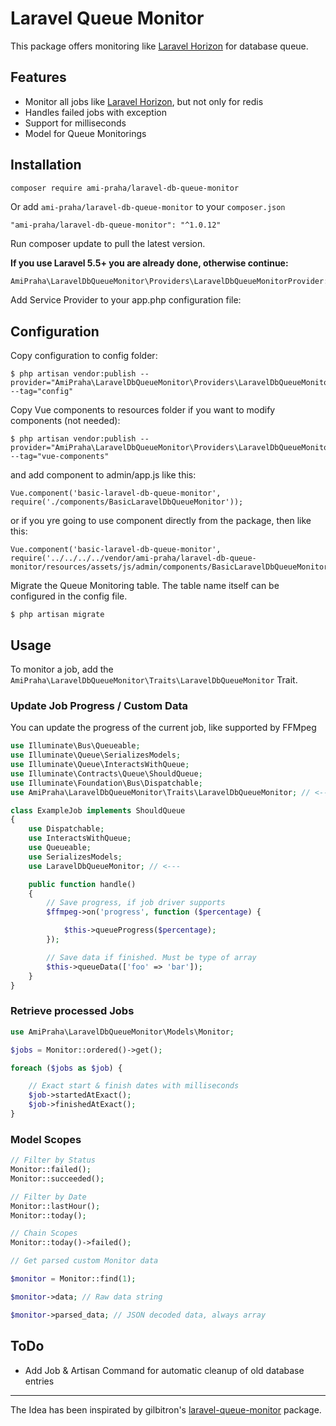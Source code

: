 # Laravel Queue Monitor

This package offers monitoring like [Laravel Horizon](https://laravel.com/docs/horizon) for database queue.

## Features

* Monitor all jobs like [Laravel Horizon](https://laravel.com/docs/horizon), but not only for redis
* Handles failed jobs with exception
* Support for milliseconds
* Model for Queue Monitorings

## Installation
```
composer require ami-praha/laravel-db-queue-monitor
```

Or add `ami-praha/laravel-db-queue-monitor` to your `composer.json`

```
"ami-praha/laravel-db-queue-monitor": "^1.0.12"
```

Run composer update to pull the latest version.

**If you use Laravel 5.5+ you are already done, otherwise continue:**

```php
AmiPraha\LaravelDbQueueMonitor\Providers\LaravelDbQueueMonitorProvider::class,
```

Add Service Provider to your app.php configuration file:

## Configuration

Copy configuration to config folder:

```
$ php artisan vendor:publish --provider="AmiPraha\LaravelDbQueueMonitor\Providers\LaravelDbQueueMonitorProvider"  --tag="config"
```

Copy Vue components to resources folder if you want to modify components (not needed):

```
$ php artisan vendor:publish --provider="AmiPraha\LaravelDbQueueMonitor\Providers\LaravelDbQueueMonitorProvider" --tag="vue-components"
```
and add component to admin/app.js like this:

```
Vue.component('basic-laravel-db-queue-monitor', require('./components/BasicLaravelDbQueueMonitor'));
```

or if you yre going to use component directly from the package, then like this:

```
Vue.component('basic-laravel-db-queue-monitor', require('../../../../vendor/ami-praha/laravel-db-queue-monitor/resources/assets/js/admin/components/BasicLaravelDbQueueMonitor'));
```

Migrate the Queue Monitoring table. The table name itself can be configured in the config file.

```
$ php artisan migrate
```

## Usage

To monitor a job, add the `AmiPraha\LaravelDbQueueMonitor\Traits\LaravelDbQueueMonitor` Trait.

### Update Job Progress / Custom Data

You can update the progress of the current job, like supported by FFMpeg

```php
use Illuminate\Bus\Queueable;
use Illuminate\Queue\SerializesModels;
use Illuminate\Queue\InteractsWithQueue;
use Illuminate\Contracts\Queue\ShouldQueue;
use Illuminate\Foundation\Bus\Dispatchable;
use AmiPraha\LaravelDbQueueMonitor\Traits\LaravelDbQueueMonitor; // <---

class ExampleJob implements ShouldQueue
{
    use Dispatchable;
    use InteractsWithQueue;
    use Queueable;
    use SerializesModels;
    use LaravelDbQueueMonitor; // <---

    public function handle()
    {
        // Save progress, if job driver supports
        $ffmpeg->on('progress', function ($percentage) {

            $this->queueProgress($percentage);
        });

        // Save data if finished. Must be type of array
        $this->queueData(['foo' => 'bar']);
    }
}
```

### Retrieve processed Jobs

```php
use AmiPraha\LaravelDbQueueMonitor\Models\Monitor;

$jobs = Monitor::ordered()->get();

foreach ($jobs as $job) {

    // Exact start & finish dates with milliseconds
    $job->startedAtExact();
    $job->finishedAtExact();
}
```

### Model Scopes

```php
// Filter by Status
Monitor::failed();
Monitor::succeeded();

// Filter by Date
Monitor::lastHour();
Monitor::today();

// Chain Scopes
Monitor::today()->failed();

// Get parsed custom Monitor data

$monitor = Monitor::find(1);

$monitor->data; // Raw data string

$monitor->parsed_data; // JSON decoded data, always array
```

## ToDo

* Add Job & Artisan Command for automatic cleanup of old database entries

----

The Idea has been inspirated by gilbitron's [laravel-queue-monitor](https://github.com/gilbitron/laravel-queue-monitor) package.
